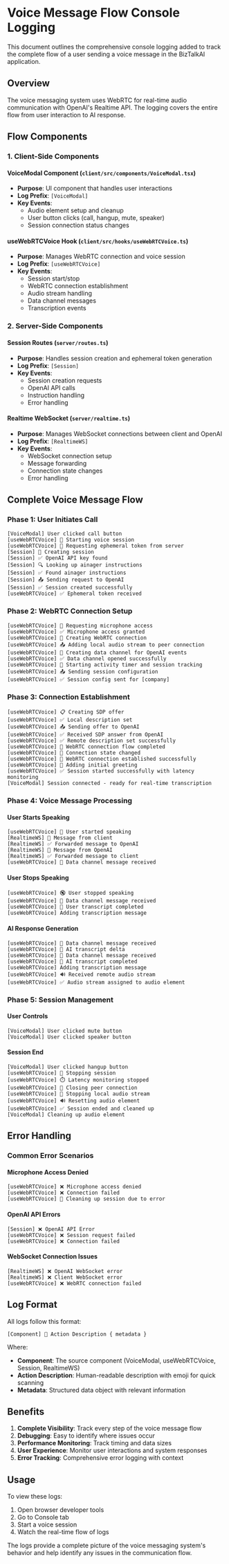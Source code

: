# Voice Message Flow Console Logging

This document outlines the comprehensive console logging added to track the complete flow of a user sending a voice message in the BizTalkAI application.

## Overview

The voice messaging system uses WebRTC for real-time audio communication with OpenAI's Realtime API. The logging covers the entire flow from user interaction to AI response.

## Flow Components

### 1. Client-Side Components

#### VoiceModal Component (`client/src/components/VoiceModal.tsx`)
- **Purpose**: UI component that handles user interactions
- **Log Prefix**: `[VoiceModal]`
- **Key Events**:
  - Audio element setup and cleanup
  - User button clicks (call, hangup, mute, speaker)
  - Session connection status changes

#### useWebRTCVoice Hook (`client/src/hooks/useWebRTCVoice.ts`)
- **Purpose**: Manages WebRTC connection and voice session
- **Log Prefix**: `[useWebRTCVoice]`
- **Key Events**:
  - Session start/stop
  - WebRTC connection establishment
  - Audio stream handling
  - Data channel messages
  - Transcription events

### 2. Server-Side Components

#### Session Routes (`server/routes.ts`)
- **Purpose**: Handles session creation and ephemeral token generation
- **Log Prefix**: `[Session]`
- **Key Events**:
  - Session creation requests
  - OpenAI API calls
  - Instruction handling
  - Error handling

#### Realtime WebSocket (`server/realtime.ts`)
- **Purpose**: Manages WebSocket connections between client and OpenAI
- **Log Prefix**: `[RealtimeWS]`
- **Key Events**:
  - WebSocket connection setup
  - Message forwarding
  - Connection state changes
  - Error handling

## Complete Voice Message Flow

### Phase 1: User Initiates Call

```
[VoiceModal] User clicked call button
[useWebRTCVoice] 🚀 Starting voice session
[useWebRTCVoice] 📡 Requesting ephemeral token from server
[Session] 🚀 Creating session
[Session] ✅ OpenAI API key found
[Session] 🔍 Looking up ainager instructions
[Session] ✅ Found ainager instructions
[Session] 📤 Sending request to OpenAI
[Session] ✅ Session created successfully
[useWebRTCVoice] ✅ Ephemeral token received
```

### Phase 2: WebRTC Connection Setup

```
[useWebRTCVoice] 🎤 Requesting microphone access
[useWebRTCVoice] ✅ Microphone access granted
[useWebRTCVoice] 🔗 Creating WebRTC connection
[useWebRTCVoice] 📤 Adding local audio stream to peer connection
[useWebRTCVoice] 📡 Creating data channel for OpenAI events
[useWebRTCVoice] ✅ Data channel opened successfully
[useWebRTCVoice] 🔄 Starting activity timer and session tracking
[useWebRTCVoice] 📤 Sending session configuration
[useWebRTCVoice] ✅ Session config sent for [company]
```

### Phase 3: Connection Establishment

```
[useWebRTCVoice] 📋 Creating SDP offer
[useWebRTCVoice] ✅ Local description set
[useWebRTCVoice] 📤 Sending offer to OpenAI
[useWebRTCVoice] ✅ Received SDP answer from OpenAI
[useWebRTCVoice] ✅ Remote description set successfully
[useWebRTCVoice] 🎉 WebRTC connection flow completed
[useWebRTCVoice] 🔗 Connection state changed
[useWebRTCVoice] 🎉 WebRTC connection established successfully
[useWebRTCVoice] 💬 Adding initial greeting
[useWebRTCVoice] ✅ Session started successfully with latency monitoring
[VoiceModal] Session connected - ready for real-time transcription
```

### Phase 4: Voice Message Processing

#### User Starts Speaking
```
[useWebRTCVoice] 🎤 User started speaking
[RealtimeWS] 📨 Message from client
[RealtimeWS] ✅ Forwarded message to OpenAI
[RealtimeWS] 📨 Message from OpenAI
[RealtimeWS] ✅ Forwarded message to client
[useWebRTCVoice] 📨 Data channel message received
```

#### User Stops Speaking
```
[useWebRTCVoice] 🔇 User stopped speaking
[useWebRTCVoice] 📨 Data channel message received
[useWebRTCVoice] 👤 User transcript completed
[useWebRTCVoice] Adding transcription message
```

#### AI Response Generation
```
[useWebRTCVoice] 📨 Data channel message received
[useWebRTCVoice] 🤖 AI transcript delta
[useWebRTCVoice] 📨 Data channel message received
[useWebRTCVoice] 🤖 AI transcript completed
[useWebRTCVoice] Adding transcription message
[useWebRTCVoice] 🔊 Received remote audio stream
[useWebRTCVoice] ✅ Audio stream assigned to audio element
```

### Phase 5: Session Management

#### User Controls
```
[VoiceModal] User clicked mute button
[VoiceModal] User clicked speaker button
```

#### Session End
```
[VoiceModal] User clicked hangup button
[useWebRTCVoice] 🛑 Stopping session
[useWebRTCVoice] ⏱️ Latency monitoring stopped
[useWebRTCVoice] 🔌 Closing peer connection
[useWebRTCVoice] 🎤 Stopping local audio stream
[useWebRTCVoice] 🔊 Resetting audio element
[useWebRTCVoice] ✅ Session ended and cleaned up
[VoiceModal] Cleaning up audio element
```

## Error Handling

### Common Error Scenarios

#### Microphone Access Denied
```
[useWebRTCVoice] ❌ Microphone access denied
[useWebRTCVoice] ❌ Connection failed
[useWebRTCVoice] 🧹 Cleaning up session due to error
```

#### OpenAI API Errors
```
[Session] ❌ OpenAI API Error
[useWebRTCVoice] ❌ Session request failed
[useWebRTCVoice] ❌ Connection failed
```

#### WebSocket Connection Issues
```
[RealtimeWS] ❌ OpenAI WebSocket error
[RealtimeWS] ❌ Client WebSocket error
[useWebRTCVoice] ❌ WebRTC connection failed
```

## Log Format

All logs follow this format:
```
[Component] 🎯 Action Description { metadata }
```

Where:
- **Component**: The source component (VoiceModal, useWebRTCVoice, Session, RealtimeWS)
- **Action Description**: Human-readable description with emoji for quick scanning
- **Metadata**: Structured data object with relevant information

## Benefits

1. **Complete Visibility**: Track every step of the voice message flow
2. **Debugging**: Easy to identify where issues occur
3. **Performance Monitoring**: Track timing and data sizes
4. **User Experience**: Monitor user interactions and system responses
5. **Error Tracking**: Comprehensive error logging with context

## Usage

To view these logs:
1. Open browser developer tools
2. Go to Console tab
3. Start a voice session
4. Watch the real-time flow of logs

The logs provide a complete picture of the voice messaging system's behavior and help identify any issues in the communication flow.

